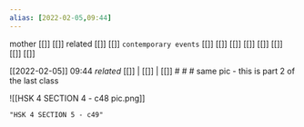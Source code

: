 ```yaml
---
alias: [2022-02-05,09:44]
---
```

 mother [[]] [[]]
 related [[]] [[]]
 `contemporary events` [[]] [[]] [[]] [[]] [[]] [[]] [[]] [[]]

[[2022-02-05]] 09:44 _related_ [[]] | [[]] | [[]] # # #
same pic - this is part 2 of the last class

![[HSK 4 SECTION 4 - c48 pic.png]]
```query
"HSK 4 SECTION 5 - c49"
```